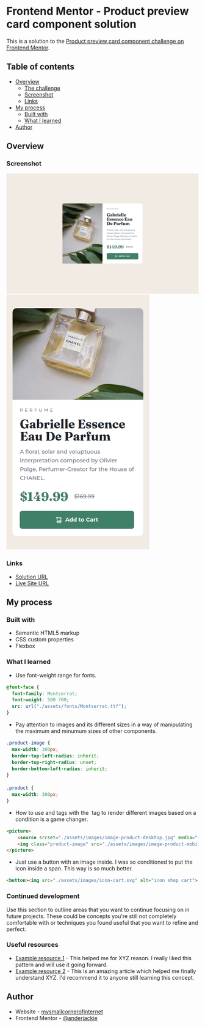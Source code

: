# Frontend Mentor - Product preview card component solution

This is a solution to the [Product preview card component challenge on Frontend Mentor](https://www.frontendmentor.io/challenges/product-preview-card-component-GO7UmttRfa).

## Table of contents

- [Overview](#overview)
  - [The challenge](#the-challenge)
  - [Screenshot](#screenshot)
  - [Links](#links)
- [My process](#my-process)
  - [Built with](#built-with)
  - [What I learned](#what-i-learned)
- [Author](#author)

## Overview

### Screenshot

![desktop](./screenshots/desktop.jpeg)
![mobile](./screenshots/mobile.jpeg)

### Links

- [Solution URL](https://github.com/anderjackie/product-preview-card)
- [Live Site URL](https://htmlpreview.github.io/?https://github.com/anderjackie/product-preview-card/blob/main/index.html)

## My process

### Built with

- Semantic HTML5 markup
- CSS custom properties
- Flexbox

### What I learned

- Use font-weight range for fonts.

```css
@font-face {
  font-family: Montserrat;
  font-weight: 500 700;
  src: url("./assets/fonts/Montserrat.ttf");
}
```

- Pay attention to images and its different sizes in a way of manipulating the maximum and minumum sizes of other components.

```css
.product-image {
  max-width: 300px;
  border-top-left-radius: inherit;
  border-top-right-radius: unset;
  border-bottom-left-radius: inherit;
}

.product {
  max-width: 300px;
}
```

- How to use <picture> and <source> tags with the <img> tag to render different images based on a condition is a game changer.

```html
<picture>
    <source srcset="./assets/images/image-product-desktop.jpg" media="(min-width: 50rem)">
    <img class="product-image" src="./assets/images/image-product-mobile.jpg" alt="perfume bottle">
</picture>
```

- Just use a button with an image inside. I was so conditioned to put the icon inside a span. This way is so much better.

```html
<button><img src="./assets/images/icon-cart.svg" alt="icon shop cart"> Add to Cart</button>
```

### Continued development

Use this section to outline areas that you want to continue focusing on in future projects. These could be concepts you're still not completely comfortable with or techniques you found useful that you want to refine and perfect.

### Useful resources

- [Example resource 1](https://www.example.com) - This helped me for XYZ reason. I really liked this pattern and will use it going forward.
- [Example resource 2](https://www.example.com) - This is an amazing article which helped me finally understand XYZ. I'd recommend it to anyone still learning this concept.

## Author

- Website - [mysmallcornerofinternet](http://mysmallcornerofinternet.life/)
- Frontend Mentor - [@anderjackie](https://www.frontendmentor.io/profile/anderjackie)
